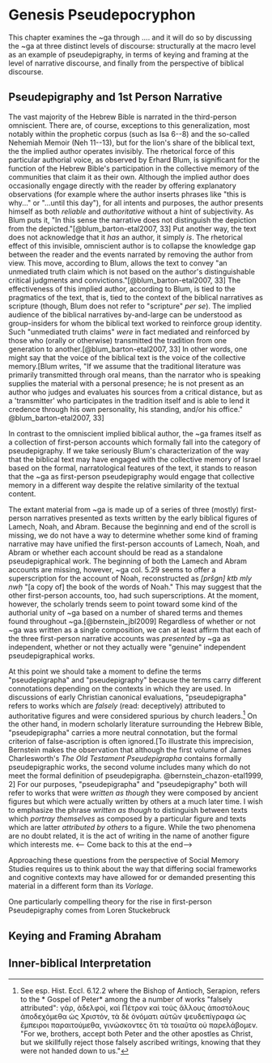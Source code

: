 # Genesis Pseudepocryphon

This chapter examines the ~ga through .... and it will do so by discussing the ~ga at three distinct levels of   discourse: structurally at the macro level as an example of pseudepigraphy, in terms of keying and framing at the level of narrative discourse, and finally from the perspective of biblical discourse.

## Pseudepigraphy and 1st Person Narrative

<!-- Hebrew Bible -->

The vast majority of the Hebrew Bible is narrated in the third-person omniscient. There are, of course, exceptions to this generalization, most notably within the prophetic corpus (such as Isa 6--8) and the so-called Nehemiah Memoir (Neh 11--13), but for the lion's share of the biblical text, the the implied author operates invisibly. The rhetorical force of this particular authorial voice, as observed by Erhard Blum, is significant for the function of the Hebrew Bible's participation in the collective memory of the communities that claim it as their own. Although the implied author does occasionally engage directly with the reader by offering explanatory observations (for example where the author inserts phrases like "this is why..." or "...until this day"), for all intents and purposes, the author presents himself as both *reliable* and *authoritative* without a hint of subjectivity. As Blum puts it, "In this sense the narrative does not distinguish the depiction from the depicted."[@blum_barton-etal2007, 33] Put another way, the text does not acknowledge that it *has* an author, it simply *is*. The rhetorical effect of this invisible, omniscient author is to collapse the knowledge gap between the reader and the events narrated  by removing the author from view. This move, according to Blum, allows the text to convey "an unmediated truth claim which is not based on the author's distinguishable critical judgments and convictions."[@blum_barton-etal2007, 33] The effectiveness of this implied author, according to Blum, is tied to the pragmatics of the text, that is, tied to the context of the biblical narratives as scripture (though, Blum does not refer to "scripture" *per se*). The implied audience of the biblical narratives by-and-large can be understood as group-insiders for whom the biblical text worked to reinforce group identity. Such "unmediated truth claims" *were* in fact mediated and reinforced by those who (orally or otherwise) transmitted the tradition from one generation to another.[@blum_barton-etal2007, 33] In other words, one might say that the voice of the biblical text is the voice of the collective memory.[Blum writes, "If we assume that the traditional literature was primarily transmitted through oral means, than the narrator who is speaking supplies the material with a personal presence; he is not present as an author who judges and evaluates his sources from a critical distance, but as a 'transmitter' who participates in the tradition itself and is able to lend it credence through his own personality, his standing, and/or his office." @blum_barton-etal2007, 33]

<!-- Genesis Apocryphon as Pseudepigraphy -->

In contrast to the omniscient implied biblical author, the ~ga frames itself as a collection of first-person accounts which formally fall into the category of pseudepigraphy. If we take seriously Blum's characterization of the way that the biblical text may have engaged with the collective memory of Israel based on the formal, narratological features of the text, it stands to reason that the ~ga as first-person pseudepigraphy would engage that collective memory in a different way despite the relative similarity of the textual content.

The extant material from ~ga is made up of a series of three (mostly) first-person narratives presented as texts written by the early biblical figures of Lamech, Noah, and Abram. Because the beginning and end of the scroll is missing, we do not have a way to determine whether some kind of framing narrative may have unified the first-person accounts of Lamech, Noah, and Abram or whether each account should be read as a standalone pseudepigraphical work. The beginning of both the Lamech and Abram accounts are missing, however, ~ga col. 5.29 seems to offer a superscription for the account of Noah, reconstructed as *[pršgn] ktb mly nwḥ* "[a copy of] the book of the words of Noah." This may suggest that the other first-person accounts, too, had such superscriptions. At the moment, however, the scholarly trends seem to point toward some kind of the authorial unity of ~ga  based on a number of shared terms and themes found throughout ~ga.[@bernstein_jbl2009] Regardless of whether or not ~ga was written as a single composition, we can at least affirm that each of the three first-person narrative accounts was *presented* by ~ga as independent, whether or not they actually were  "genuine" independent pseudepigraphical works.

<!-- Pseudepigraphy and Historical Consiousness -->

At this point we should take a moment to define the terms "pseudepigrapha" and "pseudepigraphy" because the terms carry different connotations depending on the contexts in which they are used. In discussions of early Christian canonical evaluations, "pseudepigrapha" refers to works which are *falsely* (read: deceptively) attributed to authoritative figures and were considered spurious by church leaders.[^pseud] On the other hand, in modern scholarly literature surrounding the Hebrew Bible, "pseudepigrapha" carries a more neutral connotation, but the formal criterion of false-ascription is often ignored.[To illustrate this imprecision, Bernstein makes the observation that although the first volume of James Charlesworth's *The Old Testament Pseudepigrapha* contains formally pseudepigraphic works, the second volume includes many which do not meet the formal definition of pseudepigrapha. @bernstein_chazon-etal1999, 2] For our purposes, "pseudepigrapha" and "pseudepigraphy" both will refer to works that were *written as though* they were composed by ancient figures but which were actually written by others at a much later time. I wish to emphasize the phrase *written as though* to distinguish between texts which *portray themselves* as composed by a particular figure and texts which are latter *attributed by others* to a figure. While the two phenomena are no doubt related, it is the act of writing in the name of another figure which interests me. <-- Come back to this at the end-->

[^pseud]: See esp. Hist. Eccl. 6.12.2 where the Bishop of Antioch, Serapion, refers to the * Gospel of Peter* among the a number of works "falsely attributed":  γάρ, ἀδελφοί, καὶ Πέτρον καὶ τοὺς ἄλλους ἀποστόλους ἀποδεχόμεθα ὡς Χριστόν, τὰ δὲ ὀνόματι αὐτῶν ψευδεπίγραφα ὡς ἔμπειροι παραιτούμεθα, γινώσκοντες ὅτι τὰ τοιαῦτα οὐ παρελάβομεν. "For we, brothers, accept both Peter and the other apostles as Christ, but we skillfully reject those falsely ascribed writings, knowing that they were not handed down to us."



<!-- Pseudepigraphy as a Framework of Memory -->

Approaching these questions from the perspective of Social Memory Studies requires us to think about the way that differing social frameworks and cognitive contexts may have allowed for or demanded presenting this material in a different form than its *Vorlage*.

One particularly compelling theory for the rise in first-person Pseudepigraphy  comes from Loren Stuckebruck





## Keying and Framing Abraham

## Inner-biblical Interpretation